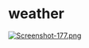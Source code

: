 # weather
[![Screenshot-177.png](https://i.postimg.cc/QdW9XvSV/Screenshot-177.png)](https://postimg.cc/v4bHhqJd)
